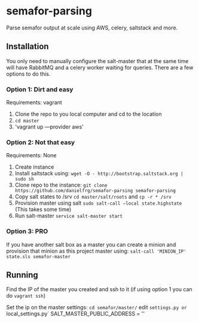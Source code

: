 semafor-parsing
===============

Parse semafor output at scale using AWS, celery, saltstack and more.

## Installation

You only need to manually configure the salt-master that at the same time will have RabbitMQ and a
celery worker waiting for queries. There are a few options to do this.

### Option 1: Dirt and easy

Requirements: vagrant

1. Clone the repo to you local computer and cd to the location
2. `cd master`
3. 'vagrant up —provider aws'

### Option 2: Not that easy

Requirements: None

1. Create instance
2. Install saltstack using: `wget -O - http://bootstrap.saltstack.org | sudo sh`
3. Clone repo to the instance: `git clone https://github.com/danielfrg/semafor-parsing semafor-parsing`
4. Copy salt states to /srv `cd master/salt/roots` and `cp -r * /srv`
5. Provision master using salt `sudo salt-call —local state.highstate` (This takes some time)
6. Run salt-master `service salt-master start`

### Option 3: PRO

If you have another salt box as a master you can create a minion and provision that minion as this
project master using: `salt-call 'MINION_IP' state.sls semafor-master`

## Running

Find the IP of the master you created and ssh to it (if using option 1 you can do `vagrant ssh`)

Set the ip on the master settings: `cd semafor/master/` edit `settings.py or `local_settings.py`
SALT_MASTER_PUBLIC_ADDRESS = ''